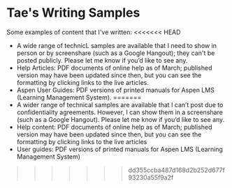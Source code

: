 # Tae's Writing Samples
Some examples of content that I've written:
<<<<<<< HEAD
- A wide range of technicL samples are available that I need to show in person or by screenshare (such as a Google Hangout); they can't be posted publicly. Please let me know if you’d like to see any.
- Help Articles: PDF documents of online help as of March; published version may have been updated since then, but you can see the formatting by clicking links to the live articles.
- Aspen User Guides: PDF versions of printed manuals for Aspen LMS (Learning Management System).
=======
- A wider range of technical samples are available that I can’t post due to confidentiality agreements. However, I can show them in a screenshare (such as a Google Hangout). Please let me know if you’d like to see any.
- Help content: PDF documents of online help as of March; published version may have been updated since then, but you can see the formatting by clicking links to the live articles
- User guides: PDF versions of printed manuals for Aspen LMS (Learning Management System) 
>>>>>>> dd355ccba487d168d2b252d677f93230a55f9a2f
